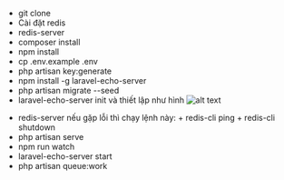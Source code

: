 - git clone 
- Cài đặt redis
- redis-server
- composer install
- npm install
- cp .env.example .env
- php artisan key:generate
- npm install -g laravel-echo-server
- php artisan migrate --seed
- laravel-echo-server init và thiết lập như hình
![alt text](https://images.viblo.asia/d5e28b10-7d75-454b-ade0-d91dfe406246.png)

<!-- Chạy ứng dụng, mỗi lệnh 1 terminal -->
- redis-server
    nếu gặp lỗi thì chạy lệnh này: 
        + redis-cli ping
        + redis-cli shutdown
- php artisan serve
- npm run watch
- laravel-echo-server start
- php artisan queue:work

